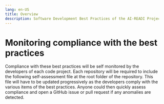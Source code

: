 ```yaml
---
lang: en-US
title: Overview
description: Software Development Best Practices of the AI-READI Project
---
```


# Monitoring compliance with the best practices

Compliance with these best practices will be self monitored by the developers of each code project. Each repository will be required to include the following self-assessment file at the root folder of the repository. This file will have to be updated progressively as the developers comply with the various items of the best practices. Anyone could then quickly assess compliance and open a GitHub issue or pull request if any anomalies are detected.
